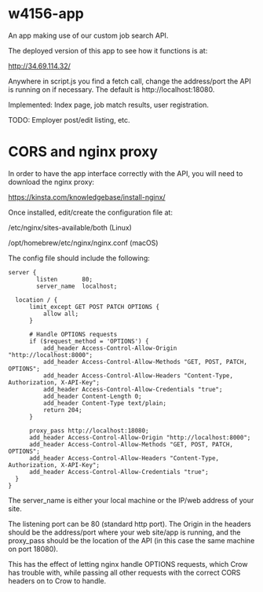 # w4156-app
An app making use of our custom job search API.

The deployed version of this app to see how it functions is at:

  http://34.69.114.32/

Anywhere in script.js you find a fetch call, change the address/port the API is running on if necessary.
The default is http://localhost:18080.

Implemented:  Index page, job match results, user registration.

TODO: Employer post/edit listing, etc.

# CORS and nginx proxy

In order to have the app interface correctly with the API, you will need to download the nginx proxy:

  https://kinsta.com/knowledgebase/install-nginx/

Once installed, edit/create the configuration file at:

  /etc/nginx/sites-available/both (Linux)
  
  /opt/homebrew/etc/nginx/nginx.conf (macOS)

The config file should include the following:

```
server {
        listen       80;
        server_name  localhost;

  location / {
      limit_except GET POST PATCH OPTIONS {
          allow all;
      }
  
      # Handle OPTIONS requests
      if ($request_method = 'OPTIONS') {
          add_header Access-Control-Allow-Origin "http://localhost:8000";
          add_header Access-Control-Allow-Methods "GET, POST, PATCH, OPTIONS";
          add_header Access-Control-Allow-Headers "Content-Type, Authorization, X-API-Key";
          add_header Access-Control-Allow-Credentials "true";
          add_header Content-Length 0;
          add_header Content-Type text/plain;
          return 204;
      }
  
      proxy_pass http://localhost:18080;
      add_header Access-Control-Allow-Origin "http://localhost:8000";
      add_header Access-Control-Allow-Methods "GET, POST, PATCH, OPTIONS";
      add_header Access-Control-Allow-Headers "Content-Type, Authorization, X-API-Key";
      add_header Access-Control-Allow-Credentials "true";
  }
}
```

The server_name is either your local machine or the IP/web address of your site.

The listening port can be 80 (standard http port). The Origin in the headers should
be the address/port where your web site/app is running, and the proxy_pass should be
the location of the API (in this case the same machine on port 18080).

This has the effect of letting nginx handle OPTIONS requests, which Crow has trouble
with, while passing all other requests with the correct CORS headers on to Crow to
handle.

  

